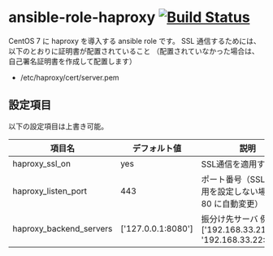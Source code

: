 # ansible-role-haproxy [![Build Status](https://travis-ci.com/izumimatsuo/ansible-role-haproxy.svg?branch=master)](https://travis-ci.com/izumimatsuo/ansible-role-haproxy)

CentOS 7 に haproxy を導入する ansible role です。
SSL 通信するためには、以下のとおりに証明書が配置されていること
（配置されていなかった場合は、自己署名証明書を作成して配置します）

- /etc/haproxy/cert/server.pem

## 設定項目

以下の設定項目は上書き可能。

| 項目名                  | デフォルト値       | 説明               |
| ----------------------- | ------------------ | ------------------ |
| haproxy_ssl_on          | yes                | SSL通信を適用する  |
| haproxy_listen_port     | 443                | ポート番号（SSL通信適用を設定しない場合は 80 に自動変更）|
| haproxy_backend_servers | ['127.0.0.1:8080'] | 振分け先サーバ 例 ['192.168.33.21:8080', '192.168.33.22:8080'] |

